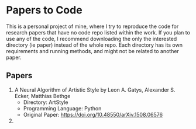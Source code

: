 # Papers to Code
This is a personal project of mine, where I try to reproduce the code for research papers that have no code repo listed within the work. If you plan to use any of the code, I recommend downloading the only the interested directory (ie paper) instead of the whole repo. Each directory has its own requirements and running methods, and might not be related to another paper.

## Papers
1) A Neural Algorithm of Artistic Style by Leon A. Gatys, Alexander S. Ecker, Matthias Bethge
   - Directory: ArtStyle
   - Programming Language: Python
   - Original Paper: https://doi.org/10.48550/arXiv.1508.06576 
2) 
